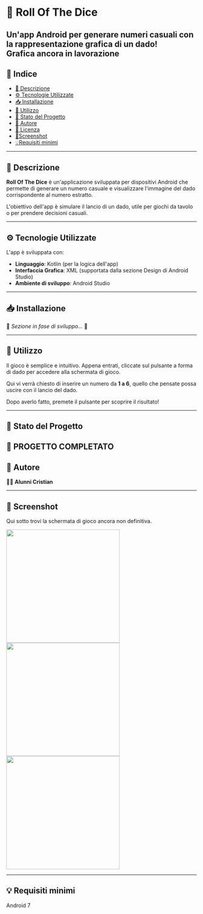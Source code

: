 # 🎲 Roll Of The Dice  

Un'app Android per generare numeri casuali con la rappresentazione grafica di un dado!  
Grafica ancora in lavorazione
---

## 📌 Indice  
- [📖 Descrizione](#descrizione)  
- [⚙️ Tecnologie Utilizzate](#Tecnologie-utilizzate)  
- [📥 Installazione](#installazione)  
- [🚀 Utilizzo](#utilizzo)  
- [📌 Stato del Progetto](#stato-del-progetto)  
- [👤 Autore](#autore)
- [📜 Licenza](#licenza)
- [📸Screenshot](#screenschot)
- [💡Requisiti minimi](#requisiti-minimi)

---

## 📖 Descrizione  
**Roll Of The Dice** è un'applicazione sviluppata per dispositivi Android che permette di generare un numero casuale e visualizzare l'immagine del dado corrispondente al numero estratto.  

L'obiettivo dell'app è simulare il lancio di un dado, utile per giochi da tavolo o per prendere decisioni casuali.  

---

## ⚙️ Tecnologie Utilizzate  
L'app è sviluppata con:  
- **Linguaggio**: Kotlin (per la logica dell'app)  
- **Interfaccia Grafica**: XML (supportata dalla sezione Design di Android Studio)  
- **Ambiente di sviluppo**: Android Studio  

---

## 📥 Installazione  
🚧 *Sezione in fase di sviluppo...* 🚧  

---

## 🚀 Utilizzo  
Il gioco è semplice e intuitivo.
Appena entrati, cliccate sul pulsante a forma di dado per accedere alla schermata di gioco.

Qui vi verrà chiesto di inserire un numero da **1 a 6**, quello che pensate possa uscire con il lancio del dado.

Dopo averlo fatto, premete il pulsante per scoprire il risultato! 

---

## 📌 Stato del Progetto  
🔨 PROGETTO COMPLETATO
---

## 👤 Autore  
👨‍💻 **Alunni Cristian**  

---



##  📸 Screenshot 
Qui sotto trovi la schermata di gioco ancora non definitiva.

<img src="https://github.com/user-attachments/assets/3f2e70a7-37e6-40de-a6fe-5b0626442e65" width="300"/>
<img src="https://github.com/user-attachments/assets/e8f93994-34f7-47a5-ae0c-cb6fd86078d1" width="300"/>
<img src="https://github.com/user-attachments/assets/9905729a-f0b9-4d30-a664-c6ce608bbb52" width="300"/>

---
## 💡 Requisiti minimi
 Android 7

